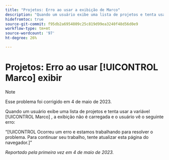 ```yaml
---
title: "Projetos: Erro ao usar a exibição de Marco"
description: "Quando um usuário exibe uma lista de projetos e tenta usar a visualização do Marco, ela não é carregada e o usuário vê um erro."
hidefromtoc: true
source-git-commit: f95db2a6954809c25c819d99ea3240f48d56d0e9
workflow-type: tm+mt
source-wordcount: '97'
ht-degree: 26%

---
```



# Projetos: Erro ao usar [!UICONTROL Marco] exibir

>[!NOTE]
>
>Esse problema foi corrigido em 4 de maio de 2023.

Quando um usuário exibe uma lista de projetos e tenta usar a variável [!UICONTROL Marco] , a exibição não é carregada e o usuário vê o seguinte erro:

“[!UICONTROL Ocorreu um erro e estamos trabalhando para resolver o problema. Para continuar seu trabalho, tente atualizar esta página do navegador.]”

_Reportado pela primeira vez em 4 de maio de 2023._

